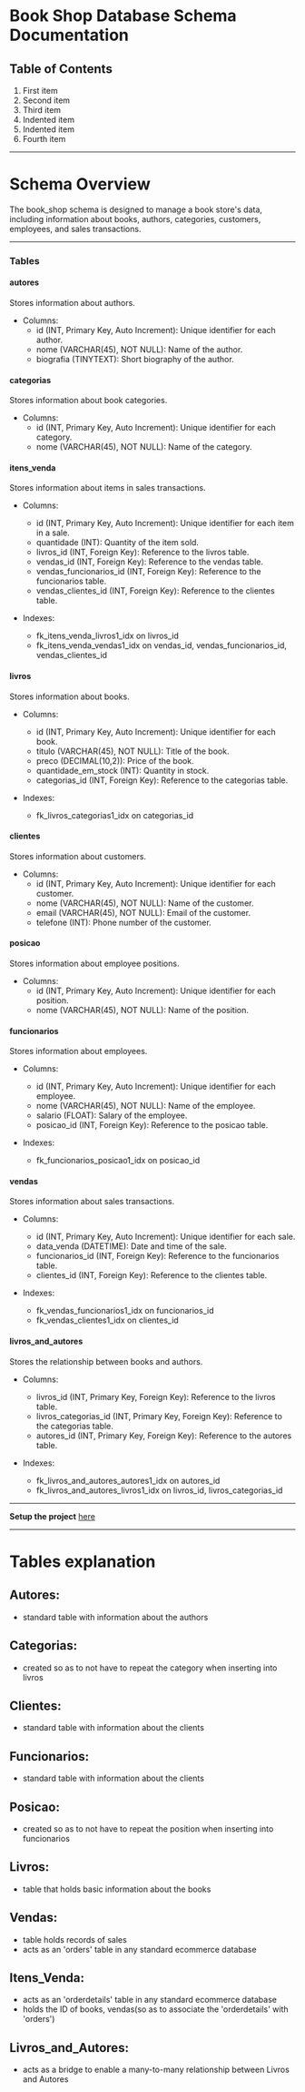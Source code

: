 # Book Shop Database Schema Documentation

## Table of Contents

1. First item
2. Second item
3. Third item
  1. Indented item
  2. Indented item
4. Fourth item 
---

# Schema Overview
The book_shop schema is designed to manage a book store's data, including information about books, authors, categories, customers, employees, and sales transactions.

---

### Tables
#### autores

Stores information about authors.

   - Columns:
       - id (INT, Primary Key, Auto Increment): Unique identifier for each author.
       - nome (VARCHAR(45), NOT NULL): Name of the author.
       - biografia (TINYTEXT): Short biography of the author.

#### categorias

Stores information about book categories.

   - Columns:
       - id (INT, Primary Key, Auto Increment): Unique identifier for each category.
       - nome (VARCHAR(45), NOT NULL): Name of the category.

#### itens_venda

Stores information about items in sales transactions.

   - Columns:
       - id (INT, Primary Key, Auto Increment): Unique identifier for each item in a sale.
       - quantidade (INT): Quantity of the item sold.
       - livros_id (INT, Foreign Key): Reference to the livros table.
       - vendas_id (INT, Foreign Key): Reference to the vendas table.
       - vendas_funcionarios_id (INT, Foreign Key): Reference to the funcionarios table.
       - vendas_clientes_id (INT, Foreign Key): Reference to the clientes table.

   - Indexes:
       - fk_itens_venda_livros1_idx on livros_id
       - fk_itens_venda_vendas1_idx on vendas_id, vendas_funcionarios_id, vendas_clientes_id

#### livros

Stores information about books.

   - Columns:
       - id (INT, Primary Key, Auto Increment): Unique identifier for each book.
       - titulo (VARCHAR(45), NOT NULL): Title of the book.
       - preco (DECIMAL(10,2)): Price of the book.
       - quantidade_em_stock (INT): Quantity in stock.
       - categorias_id (INT, Foreign Key): Reference to the categorias table.

   - Indexes:
       - fk_livros_categorias1_idx on categorias_id

#### clientes

Stores information about customers.

   - Columns:
       - id (INT, Primary Key, Auto Increment): Unique identifier for each customer.
       - nome (VARCHAR(45), NOT NULL): Name of the customer.
       - email (VARCHAR(45), NOT NULL): Email of the customer.
       - telefone (INT): Phone number of the customer.

#### posicao

Stores information about employee positions.

   - Columns:
       - id (INT, Primary Key, Auto Increment): Unique identifier for each position.
       - nome (VARCHAR(45), NOT NULL): Name of the position.

#### funcionarios

Stores information about employees.

   - Columns:
       - id (INT, Primary Key, Auto Increment): Unique identifier for each employee.
       - nome (VARCHAR(45), NOT NULL): Name of the employee.
       - salario (FLOAT): Salary of the employee.
       - posicao_id (INT, Foreign Key): Reference to the posicao table.

   - Indexes:
       - fk_funcionarios_posicao1_idx on posicao_id

#### vendas

Stores information about sales transactions.

   - Columns:
       - id (INT, Primary Key, Auto Increment): Unique identifier for each sale.
       - data_venda (DATETIME): Date and time of the sale.
       - funcionarios_id (INT, Foreign Key): Reference to the funcionarios table.
       - clientes_id (INT, Foreign Key): Reference to the clientes table.

   - Indexes:
       - fk_vendas_funcionarios1_idx on funcionarios_id
       - fk_vendas_clientes1_idx on clientes_id

#### livros_and_autores

Stores the relationship between books and authors.

   - Columns:
       - livros_id (INT, Primary Key, Foreign Key): Reference to the livros table.
       - livros_categorias_id (INT, Primary Key, Foreign Key): Reference to the categorias table.
       - autores_id (INT, Primary Key, Foreign Key): Reference to the autores table.

   - Indexes:
       - fk_livros_and_autores_autores1_idx on autores_id
       - fk_livros_and_autores_livros1_idx on livros_id, livros_categorias_id

---

**Setup the project** [here](https://github.com/rlcosta177/mysql-bookshop/blob/main/setup.md)


---

# Tables explanation

## Autores:
- standard table with information about the authors

## Categorias:
- created so as to not have to repeat the category when inserting into livros

## Clientes:
- standard table with information about the clients

## Funcionarios:
- standard table with information about the clients

## Posicao:
- created so as to not have to repeat the position when inserting into funcionarios

## Livros:
- table that holds basic information about the books

## Vendas:
- table holds records of sales
- acts as an 'orders' table in any standard ecommerce database

## Itens_Venda:
- acts as an 'orderdetails' table in any standard ecommerce database
- holds the ID of books, vendas(so as to associate the 'orderdetails' with 'orders')

## Livros_and_Autores:
- acts as a bridge to enable a many-to-many relationship between Livros and Autores
